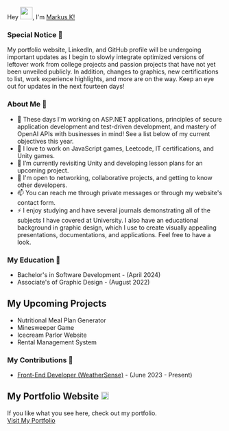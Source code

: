  Hey <img src="https://github.com/TheDudeThatCode/TheDudeThatCode/blob/master/Assets/Hi.gif" width="29px">, I'm [Markus K!](https://markusportfolio.pro)

### Special Notice 🌱
My portfolio website, LinkedIn, and GitHub profile will be undergoing important updates as I begin to slowly integrate optimized versions of leftover work from college projects and passion projects that have not yet been unveiled publicly. In addition, changes to graphics, new certifications to list, work experience highlights, and more are on the way. Keep an eye out for updates in the next fourteen days! 

### About Me 🚀
- 🚀 These days I'm working on ASP.NET applications, principles of secure application development and test-driven development, and mastery of OpenAI APIs with businesses in mind! See a list below of my current objectives this year. 
- 🔭 I love to work on JavaScript games, Leetcode, IT certifications, and Unity games.
- 🌱 I’m currently revisiting Unity and developing lesson plans for an upcoming project. 
- 💬 I'm open to networking, collaborative projects, and getting to know other developers. 
- 📫 You can reach me through private messages or through my website's contact form.
- ⚡ I enjoy studying and have several journals demonstrating all of the subjects I have covered at University. I also have an educational background in graphic design, which I use to create visually appealing presentations, documentations, and applications. Feel free to have a look.

### My Education 🌱
- Bachelor's in Software Development - (April 2024)
- Associate's of Graphic Design - (August 2022)

## My Upcoming Projects
- Nutritional Meal Plan Generator
- Minesweeper Game 
- Icecream Parlor Website
- Rental Management System

### My Contributions 🙌
- [Front-End Developer (WeatherSense)](https://github.com/sarthaklambaa/WeatherSense) - (June 2023 - Present)

## My Portfolio Website <img src="https://github.com/TheDudeThatCode/TheDudeThatCode/blob/master/Assets/Rocket.gif" width="18px"> 
If you like what you see here, check out my portfolio. <br>
[Visit My Portfolio](https://markusportfolio.pro) 

